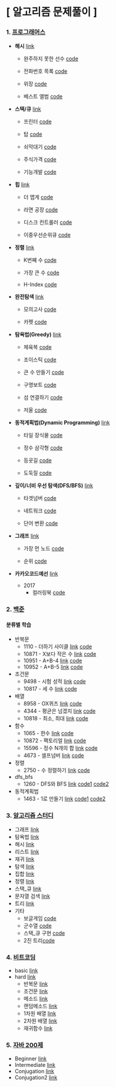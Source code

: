 # [ 알고리즘 문제풀이 ]

### 1. [프로그래머스](./Coding_Problem/programmers/src/)

- **해시** [link](https://programmers.co.kr/learn/courses/30/parts/12077)

  - 완주하지 못한 선수 [code](./programmers/src/hash/FailRunner.java)

  - 전화번호 목록 [code](./programmers/src/hash/PhoneList.java)

  - 위장 [code](./programmers/src/hash/Camouflage.java)

  - 베스트 앨범 [code](./programmers/src/hash/BestAlbum2.java)

- **스택/큐** [link](https://programmers.co.kr/learn/courses/30/parts/12081)

  - 프린터 [code](./programmers/src/stack_queue/Printer.java)

  - 탑 [code](./programmers/src/stack_queue/Top.java)

  - 쇠막대기 [code](./programmers/src/stack_queue/IronStick.java)

  - 주식가격 [code](./programmers/src/stack_queue/StockPrice.java)

  - 기능개발 [code](./programmers/src/stack_queue/FunctionDevelopment.java)

- **힙** [link](https://programmers.co.kr/learn/courses/30/parts/12117)

  - 더 맵게 [code](./programmers/src/heap/MoreSpicy.java)

  - 라면 공장 [code](./programmers/src/heap/RamenFactory.java)

  - 디스크 컨트롤러 [code](./programmers/src/heap/DiskController.java)

  - 이중우선순위큐 [code](./programmers/src/heap/DoublePriorityQueue.java)

- **정렬** [link](https://programmers.co.kr/learn/courses/30/parts/12198)

  - K번째 수 [code](./programmers/src/sort/KthNumber.java)

  - 가장 큰 수 [code](./programmers/src/sort/SortMaximumNum.java)

  - H-Index [code](./programmers/src/sort/HIndex.java)

- **완전탐색** [link](https://programmers.co.kr/learn/courses/30/parts/12230)

  - 모의고사 [code](./programmers/src/bruteforce/MockTest.java)

  - 카펫 [code](./programmers/src/bruteforce/Carpet.java)

- **탐욕법(Greedy)** [link](https://programmers.co.kr/learn/courses/30/parts/12244)

  - 체육복 [code](./programmers/src/greedy/GymClothes.java)

  - 조이스틱 [code](./programmers/src/greedy/JoyStick.java)

  - 큰 수 만들기 [code](./programmers/src/greedy/CreateMaxNum.java)

  - 구명보트 [code](./programmers/src/greedy/LifeBoat.java)

  - 섬 연결하기 [code](./programmers/src/greedy/ConnectIsland.java)

  - 저울 [code](./programmers/src/greedy/Scale.java)

- **동적계획법(Dynamic Programming)** [link](https://programmers.co.kr/learn/courses/30/parts/12263)

  - 타일 장식물 [code](./programmers/src/dynamic/TileOrnament.java)

  - 정수 삼각형 [code](./programmers/src/dynamic/IntegerTriangle.java)

  - 등굣길 [code](./programmers/src/dynamic/SchoolRoad.java)

  - 도둑질 [code](./programmers/src/dynamic/Stealing.java)

- **깊이/너비 우선 탐색(DFS/BFS)** [link](https://programmers.co.kr/learn/courses/30/parts/12421)

  - 타겟넘버 [code](./programmers/src/dfs_bfs/TargetNumber.java)

  - 네트워크 [code](./programmers/src/dfs_bfs/Network.java)

  - 단어 변환 [code](./programmers/src/dfs_bfs/StringTransfer.java)

- **그래프** [link](https://programmers.co.kr/learn/courses/30/parts/14393)

  - 가장 먼 노드 [code](./programmers/src/graph/BestFarNode.java)

  - 순위 [code](./programmers/src/graph/Ranking.java)

- **카카오코드예선** [link](https://programmers.co.kr/learn/courses/30)

  - 2017
    - 컬러링북 [code](./programmers/src/kakao/ColoringBook.java)

### 2. [백준](./Coding_Problem/baekjoon/src/)

#### 분류별 학습

- 반복문
  - 1110 - 더하기 사이클 [link](<https://www.acmicpc.net/problem/1110>) [code](./baejoon/src/repeat/OneOneOneZero.java)
  - 10871 - X보다 작은 수 [link](<https://www.acmicpc.net/problem/10871>) [code](./baejoon/src/repeat/OneZeroEightSevenOne.java)
  - 10951 - A+B-4 [link](<https://www.acmicpc.net/problem/10951>) [code](./baejoon/src/repeat/OneZeroNineFiveOne.java)
  - 10952 - A+B-5 [link](<https://www.acmicpc.net/problem/10952>) [code](./baejoon/src/repeat/OneZeroNineFiveTwo.java)
- 조건문
  - 9498 - 시험 성적 [link](<https://www.acmicpc.net/problem/9498>) [code](./baejoon/src/useIf/NineFourNineEight.java)
  - 10817 - 세 수 [link](<https://www.acmicpc.net/problem/10817>) [code](./baejoon/src/useIf/OneZeroEightOneSeven.java)
- 배열
  - 8958 - OX퀴즈 [link](<https://www.acmicpc.net/problem/8958>) [code](./baejoon/src/array/EightNineFiveEight.java)
  - 4344 - 평균은 넘겠지 [link](<https://www.acmicpc.net/problem/4344>) [code](./baejoon/src/array/FourThreeFourFour.java)
  - 10818 - 최소, 최대 [link](<https://www.acmicpc.net/problem/10818>) [code](./baejoon/src/array/OneZeroEightOneEight.java)
- 함수
  - 1065 - 한수 [link](<https://www.acmicpc.net/problem/1065>) [code](./baejoon/src/function/OneZeroSixFive.java)
  - 10872 - 팩토리얼 [link](<https://www.acmicpc.net/problem/10872>) [code](./baejoon/src/function/OneZeroEightSevenTwo.java)
  - 15596 - 정수 N개의 합 [link](<https://www.acmicpc.net/problem/15596>) [code](./baejoon/src/function/OneFiveFiveNineSix.java)
  - 4673 - 셀프넘버 [link](<https://www.acmicpc.net/problem/4673>) [code](./baejoon/src/function/FourSixSevenThree.java)
- 정렬
  - 2750 - 수 정렬하기 [link](<https://www.acmicpc.net/problem/2750>) [code](./baejoon/src/sort/TwoSevenFiveZero.java)
- dfs_bfs
  - 1260 - DFS와 BFS [link](<https://www.acmicpc.net/problem/1260>) [code1](./baejoon/src/dfs_bfs/OneTwoSixZero.java) [code2](./baejoon/src/dfs_bfs/OneTwoSixZero_NearList.java)
- 동적계획법
  - 1463 - 1로 만들기 [link](<https://www.acmicpc.net/problem/1463>) [code1](./baejoon/src/dynamic/OneFourSixThree_1.java) [code2](./baejoon/src/dynamic/OneFourSixThree_2.java)

### 3. [알고리즘 스터디](./Coding_Problem/algorithm_study/src/)

- 그래프 [link](./algorithm_study/src/graph)
- 탐욕법 [link](./algorithm_study/src/greedy)
- 해시 [link](./algorithm_study/src/hash)
- 리스트 [link](./algorithm_study/src/list)
- 재귀 [link](./algorithm_study/src/recursive)
- 탐색 [link](./algorithm_study/src/search)
- 집합 [link](./algorithm_study/src/set)
- 정렬 [link](./algorithm_study/src/sort)
- 스택_큐 [link](./algorithm_study/src/stack_queue)
- 문자열 검색 [link](./algorithm_study/src/string_searching)
- 트리 [link](./algorithm_study/src/tree)
- 기타
  - 보글게임 [code](./algorithm_study/src/BoggleGame.java)
  - 군수열 [code](./algorithm_study/src/Group_Sequence.java)
  - 스택_큐 구현 [code](./algorithm_study/src/LinkedList_StackQueue.java)
  - 2진 트리[code](./algorithm_study/src/BSTMain.java)

### 4. [비트코딩](./Coding_Problem/beatcoding/src/)

- basic [link](./beatcoding/src/basic)
- hard [link](./beatcoding/src/hard)
  - 반복문 [link](./beatcoding/src/hard/repeat)
  - 조건문 [link](./beatcoding/src/hard/ifelse)
  - 메소드 [link](./beatcoding/src/hard/method)
  - 랜덤메소드 [link](./beatcoding/src/hard/random)
  - 1차원 배열 [link](./beatcoding/src/hard/dimentionone)
  - 2차원 배열 [link](./beatcoding/src/hard/dimentiontwo)
  - 재귀함수 [link](./beatcoding/src/hard/recursive)

### 5. [자바 200제](./Coding_Problem/practice200/src/)

- Beginner [link](./practice200/src/Beginner)
- Intermediate  [link](./practice200/src/Conjugation)
- Conjugation  [link](./practice200/src/Conjugation2)
- Conjugation2  [link](./practice200/src/Intermediate)

